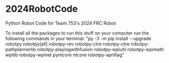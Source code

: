 # 2024RobotCode
Python Robot Code for Team 753's 2024 FRC Robot

To install all the packages to run this stuff on your computer run the following commands in your terminal:
"py -3 -m pip install --upgrade robotpy robotpy[all] robotpy-rev robotpy-ctre robotpy-ctre robotpy-pathplannerlib robotpy-playingwithfusion robotpy-wpiutil robotpy-wpimath wpilib robotpy-wpinet pyntcore ntcore robotpy-apriltag"
